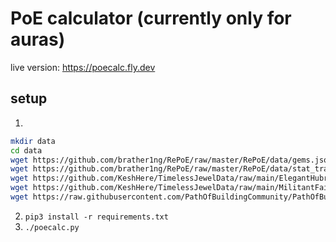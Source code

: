 # PoE calculator (currently only for auras)

live version: https://poecalc.fly.dev

## setup

1.
```sh
mkdir data
cd data
wget https://github.com/brather1ng/RePoE/raw/master/RePoE/data/gems.json
wget https://github.com/brather1ng/RePoE/raw/master/RePoE/data/stat_translations/aura_skill.json
wget https://github.com/KeshHere/TimelessJewelData/raw/main/ElegantHubrisSeeds.zip
wget https://github.com/KeshHere/TimelessJewelData/raw/main/MilitantFaithSeeds.zip
wget https://raw.githubusercontent.com/PathOfBuildingCommunity/PathOfBuilding/dev/src/Data/LegionPassives.lua
```
2. `pip3 install -r requirements.txt`
3. `./poecalc.py`

